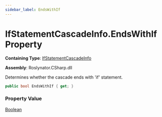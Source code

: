 ```yaml
---
sidebar_label: EndsWithIf
---
```


# IfStatementCascadeInfo\.EndsWithIf Property

**Containing Type**: [IfStatementCascadeInfo](../index.md)

**Assembly**: Roslynator\.CSharp\.dll

  
Determines whether the cascade ends with 'if' statement\.

```csharp
public bool EndsWithIf { get; }
```

### Property Value

[Boolean](https://docs.microsoft.com/en-us/dotnet/api/system.boolean)

